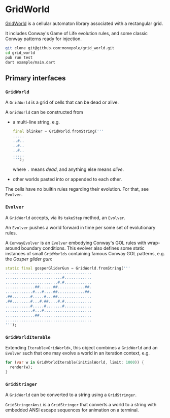 # GridWorld

[GridWorld] is a cellular automaton library associated with a rectangular grid.

It includes Conway's Game of Life evolution rules, and some classic
Conway patterns ready for injection.

```bash
git clone git@github.com:monopole/grid_world.git
cd grid_world
pub run test
dart example/main.dart
```

## Primary interfaces
 
### `GridWorld`

A `GridWorld` is a grid of cells that can be dead or alive.

A `GridWorld` can be constructed from

 * a multi-line string, e.g.
   ```dart
   final blinker = GridWorld.fromString('''
   .....
   ..#..
   ..#..
   ..#..
   .....
   ''');
   ```

   where `.` means _dead_, and anything else means _alive_.

 * other worlds pasted into or appended to each other.

The cells have no builtin rules regarding their evolution.
For that, see `Evolver`.


### `Evolver`

A `GridWorld` accepts, via its `takeStep` method,
an `Evolver`.

An `Evolver` pushes a world forward in time
per some set of evolutionary rules.

A `ConwayEvolver` is an `Evolver` embodying Conway's
GOL rules with wrap-around boundary conditions.
This evolver also defines some static instances of
small `GridWorlds` containing famous Conway GOL
patterns, e.g. the _Gosper glider gun_:

```dart
static final gosperGliderGun = GridWorld.fromString('''
......................................
.........................#............
.......................#.#............
.............##......##............##.
............#...#....##............##.
.##........#.....#...##...............
.##........#...#.##....#.#............
...........#.....#.......#............
............#...#.....................
.............##.......................
......................................
''');
```

### `GridWorldIterable`

Extending `Iterable<GridWorld>`, this object combines a `GridWorld` and
an `Evolver` such that one may evolve a world in an iteration context, e.g.

```dart
for (var w in GridWorldIterable(initialWorld, limit: 1000)) {
  render(w);
}
```

### `GridStringer`

A `GridWorld` can be converted to a string using
a `GridStringer`.

`GridStringerAnsi` is a `GridStringer` that converts a world
to a string with embedded ANSI escape sequences for
animation on a terminal.

[GridWorld]: https://pub.dev/packages/grid_world
